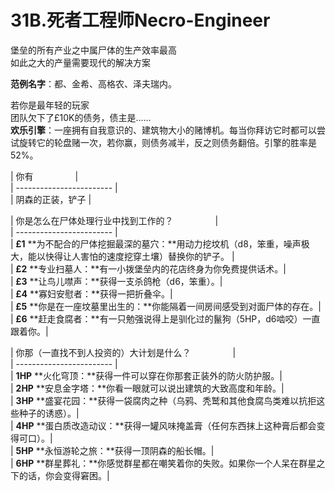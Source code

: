 # 31B.死者工程师Necro-Engineer  
堡垒的所有产业之中属尸体的生产效率最高  
如此之大的产量需要现代的解决方案  
  
**范例名字**：都、金希、高格农、泽夫瑞内。  
  
若你是最年轻的玩家  
团队欠下了£10K的债务，债主是……  
**欢乐引擎**：一座拥有自我意识的、建筑物大小的赌博机。每当你拜访它时都可以尝试旋转它的轮盘赌一次，若你赢，则债务减半，反之则债务翻倍。引擎的胜率是52%。  
  
| 你有                 |  
| ------------------------ |  
| 阴森的正装，铲子 |  
  
| 你是怎么在尸体处理行业中找到工作的？                 |  
| ------------------------ |  
| **£1** **为不配合的尸体挖掘最深的墓穴：**用动力挖坟机（d8，笨重，噪声极大，能以快得让人害怕的速度挖穿土壤）替换你的铲子。 |  
| **£2** **专业扫墓人：**有一小拨堡垒内的花店终身为你免费提供话术。|  
| **£3** **让鸟儿噤声：**获得一支杀鸽枪（d6，笨重）。|  
| **£4** **寡妇安慰者：**获得一把折叠伞。|  
| **£5** **你是在一座坟墓里出生的：**你能隔着一间房间感受到对面尸体的存在。|  
| **£6** **赶走食腐者：**有一只勉强说得上是驯化过的鬣狗（5HP，d6啮咬）一直跟着你。|  
  
| 你那（一直找不到人投资的）大计划是什么？                 |  
| ------------------------ |  
| **1HP** **火化穹顶：**获得一件可以穿在你那套正装外的防火防护服。|  
| **2HP** **安息金字塔：**你看一眼就可以说出建筑的大致高度和年龄。|  
| **3HP** **盛宴花园：**获得一袋腐肉之种（乌鸦、秃鹫和其他食腐鸟类难以抗拒这些种子的诱惑）。|  
| **4HP** **蛋白质改造动议：**获得一罐风味掩盖膏（任何东西抹上这种膏后都会变得可口）。|  
| **5HP** **永恒游轮之旅：**获得一顶阴森的船长帽。|  
| **6HP** **群星葬礼：**你感觉群星都在嘲笑着你的失败。如果你一个人呆在群星之下的话，你会变得窘困。|